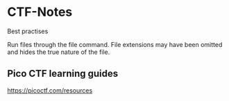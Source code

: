 # CTF-Notes

Best practises

Run files through the file command. File extensions may have been omitted and hides the true nature of the file. 


## Pico CTF learning guides
 
 https://picoctf.com/resources
